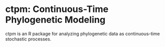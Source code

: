 # ctpm: Continuous-Time Phylogenetic Modeling

ctpm is an R package for analyzing phylogenetic data as continuous-time stochastic processes. 
